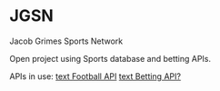 # JGSN
Jacob Grimes Sports Network

Open project using Sports database and betting APIs.

APIs in use:
    [text Football API](https://rapidapi.com/api-sports/api/api-american-football)
    [text Betting API?](https://rapidapi.com/arbitrage-bettors1-arbitrage-bettors-default/api/odds-api1)